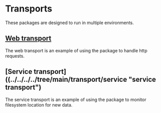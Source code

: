 # Transports

These packages are designed to run in multiple environments.

## [Web transport](../../../../main/transport/web "web transport")
The web transport is an example of using the package to handle http requests.

## [Service transport]((../../../../tree/main/transport/service "service transport")
The service transport is an example of using the package to monitor filesystem location for new data.
